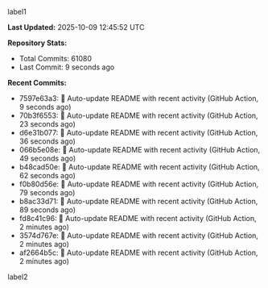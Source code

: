 
label1 
<!-- ACTIVITY_START -->
**Last Updated:** 2025-10-09 12:45:52 UTC

**Repository Stats:**
- Total Commits: 61080
- Last Commit: 9 seconds ago

**Recent Commits:**
- 7597e63a3: 🤖 Auto-update README with recent activity (GitHub Action, 9 seconds ago)
- 70b3f6553: 🤖 Auto-update README with recent activity (GitHub Action, 23 seconds ago)
- d6e31b077: 🤖 Auto-update README with recent activity (GitHub Action, 36 seconds ago)
- 066b5e08e: 🤖 Auto-update README with recent activity (GitHub Action, 49 seconds ago)
- b48cad50e: 🤖 Auto-update README with recent activity (GitHub Action, 62 seconds ago)
- f0b80d56e: 🤖 Auto-update README with recent activity (GitHub Action, 79 seconds ago)
- b8ac33d71: 🤖 Auto-update README with recent activity (GitHub Action, 89 seconds ago)
- fd8c41c96: 🤖 Auto-update README with recent activity (GitHub Action, 2 minutes ago)
- 3574d767e: 🤖 Auto-update README with recent activity (GitHub Action, 2 minutes ago)
- af2664b5c: 🤖 Auto-update README with recent activity (GitHub Action, 2 minutes ago)
<!-- ACTIVITY_END -->

label2

